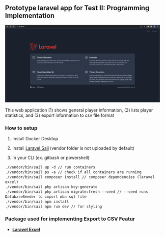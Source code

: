 ## Prototype laravel app for Test II: Programming Implementation
![](https://github.com/iCHIrTmA/cordero-zeald-php-test/blob/main/cordero-zeald-php-test.gif)

This web application (1) shows general player information, (2) lists player statistics, and (3) export information to csv file format

### How to setup

1.  Install Docker Desktop

2. Install [Laravel Sail](https://laravel.com/docs/9.x/sail#installing-sail-into-existing-applications) (vendor folder is not uploaded by default)

3. In your CLI (ex. gitbash or powershell)
```
./vendor/bin/sail up -d // run containers
./vendor/bin/sail ps -a // check if all containers are running
./vendor/bin/sail composer install // composer dependencies (laravel excel)
./vendor/bin/sail php artisan key:generate
./vendor/bin/sail php artisan migrate:fresh --seed // --seed runs DatabaseSeeder to import nba sql file
./vendor/bin/sail npm install
./vendor/bin/sail npm run dev // for styling
```

### Package used for implementing Export to CSV Featur

- **[Laravel Excel](https://docs.laravel-excel.com/3.1/getting-started/installation.html)**


